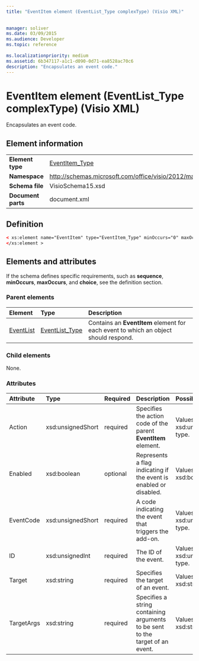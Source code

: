 ```yaml
---
title: "EventItem element (EventList_Type complexType) (Visio XML)"
 
 
manager: soliver
ms.date: 03/09/2015
ms.audience: Developer
ms.topic: reference
 
ms.localizationpriority: medium
ms.assetid: 6b347117-a1c1-d090-0d71-ea8528ac70c6
description: "Encapsulates an event code."
---
```


# EventItem element (EventList_Type complexType) (Visio XML)

Encapsulates an event code.
  
## Element information

|||
|:-----|:-----|
|**Element type** <br/> |[EventItem_Type](eventitem_type-complextypevisio-xml.md) <br/> |
|**Namespace** <br/> |http://schemas.microsoft.com/office/visio/2012/main  <br/> |
|**Schema file** <br/> |VisioSchema15.xsd  <br/> |
|**Document parts** <br/> |document.xml  <br/> |
   
## Definition

```XML
< xs:element name="EventItem" type="EventItem_Type" minOccurs="0" maxOccurs="unbounded" >
</xs:element >
```

## Elements and attributes

If the schema defines specific requirements, such as **sequence**, **minOccurs**, **maxOccurs**, and **choice**, see the definition section. 
  
### Parent elements

|**Element**|**Type**|**Description**|
|:-----|:-----|:-----|
|[EventList](eventlist-element-visiodocument_type-complextypevisio-xml.md) <br/> |[EventList_Type](eventlist_type-complextypevisio-xml.md) <br/> |Contains an **EventItem** element for each event to which an object should respond.  <br/> |
   
### Child elements

None.
  
### Attributes

|**Attribute**|**Type**|**Required**|**Description**|**Possible values**|
|:-----|:-----|:-----|:-----|:-----|
|Action  <br/> |xsd:unsignedShort  <br/> |required  <br/> |Specifies the action code of the parent **EventItem** element.  <br/> |Values of the xsd:unsignedShort type.  <br/> |
|Enabled  <br/> |xsd:boolean  <br/> |optional  <br/> |Represents a flag indicating if the event is enabled or disabled.  <br/> |Values of the xsd:boolean type.  <br/> |
|EventCode  <br/> |xsd:unsignedShort  <br/> |required  <br/> |A code indicating the event that triggers the add-on.  <br/> |Values of the xsd:unsignedShort type.  <br/> |
|ID  <br/> |xsd:unsignedInt  <br/> |required  <br/> |The ID of the event.  <br/> |Values of the xsd:unsignedInt type.  <br/> |
|Target  <br/> |xsd:string  <br/> |required  <br/> |Specifies the target of an event.  <br/> |Values of the xsd:string type.  <br/> |
|TargetArgs  <br/> |xsd:string  <br/> |required  <br/> |Specifies a string containing arguments to be sent to the target of an event.  <br/> |Values of the xsd:string type.  <br/> |
   

